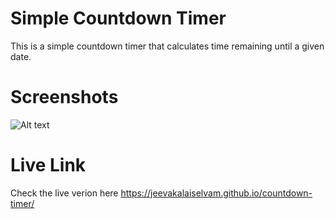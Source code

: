 # Simple Countdown Timer

This is a simple countdown timer that calculates time remaining until a given date. 

# Screenshots
![Alt text](/output/output1.png?raw=true "Simple Countdown Timer")

# Live Link
Check the live verion here <https://jeevakalaiselvam.github.io/countdown-timer/>
